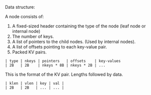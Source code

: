 Data structure:

A node consists of:
1. A fixed-sized header containing the type of the node (leaf node or internal node)
2. The number of keys.
3. A list of pointers to the child nodes. (Used by internal nodes).
4. A list of offsets pointing to each key-value pair.
5. Packed KV pairs.

```
| type | nkeys | pointers   | offsets    | key-values
| 2B   | 2B    | nkeys * 8B | nkeys * 2B | ...
```

This is the format of the KV pair. Lengths followed by data.
```
| klen | vlen | key | val |
| 2B   | 2B   | ... | ... |
```